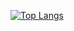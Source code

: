 [![Top Langs](https://github-readme-stats.vercel.app/api/top-langs/?username=Roflane&theme=dark)](https://github.com/anuraghazra/github-readme-stats)
